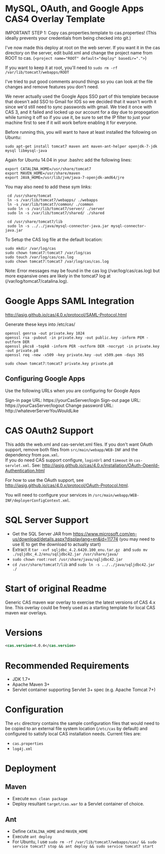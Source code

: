 MySQL, OAuth, and Google Apps CAS4 Overlay Template
============================

IMPORTANT STEP 1: Copy cas.properties.template to cas.properties!  (This ideally prevents your credentials from being checked into git.)

I've now made this deploy at root on the web server.  If you want it in the cas directory on the server, edit build.xml and change
the project name from ROOT to cas. (`<project name="ROOT" default="deploy" basedir=".">`)

If you want to keep it at root, you'll need to `sudo rm -rf /var/lib/tomcat7/webapps/ROOT`

I've tried to put good comments around things so you can look at the file changes and remove features you don't need.

We never actually used the Google Apps SSO part of this template because that doesn't add SSO to Gmail for IOS so we decided that it wasn't worth it since we'd still need to sync passwords with gmail.  We tried it once with CAS 3, and it failed and locked up our account for a day due to propogation while turning it off so if you use it, be sure to set the IP filter to just your machine first to see if it will work before enabling it for everyone.

Before running this, you will want to have at least installed the following on Ubuntu:

`sudo apt-get install tomcat7 maven ant maven-ant-helper openjdk-7-jdk mysql libmysql-java`

Again for Ubuntu 14.04 in your .bashrc add the following lines:

    export CATALINA_HOME=/usr/share/tomcat7
    export MAVEN_HOME=/usr/share/maven
    export JAVA_HOME=/usr/lib/jvm/java-7-openjdk-amd64/jre


You may also need to add these sym links:

     cd /usr/share/tomcat
     ln -s /var/lib/tomcat7/webapps/ ./webapps
     ln -s /var/lib/tomcat7/common/ ./common
     sudo ln -s /var/lib/tomcat7/server/ ./server
     sudo ln -s /var/lib/tomcat7/shared/ ./shared
     
     cd /usr/share/tomcat7/lib
     sudo ln -s ../../java/mysql-connector-java.jar mysql-connector-java.jar

To Setup the CAS log file at the default location:
```
sudo mkdir /var/log/cas
sudo chown tomcat7:tomcat7 /var/log/cas
sudo touch /var/log/cas/cas.log
sudo chown tomcat7:tomcat7 /var/log/cas/cas.log
```

Note: Error messages may be found in the cas log (/var/log/cas/cas.log) but more expansive ones are likely in the tomcat7 log at (/var/log/tomcat7/catalina.log).

# Google Apps SAML Integration
http://jasig.github.io/cas/4.0.x/protocol/SAML-Protocol.html

Generate these keys into /etc/cas/

```
openssl genrsa -out private.key 1024
openssl rsa -pubout -in private.key -out public.key -inform PEM -outform DER
openssl pkcs8 -topk8 -inform PER -outform DER -nocrypt -in private.key -out private.p8
openssl req -new -x509 -key private.key -out x509.pem -days 365

sudo chown tomcat7:tomcat7 private.key private.p8 
```

## Configuring Google Apps
Use the following URLs when you are configuring for Google Apps

Sign-in page URL: https://yourCasServer/login
Sign-out page URL: https://yourCasServer/logout
Change password URL: http://whateverServerYouWouldLike

# CAS OAuth2 Support
This adds the web.xml and cas-servlet.xml files.  If you don't want OAuth support, remove both files from `src/main/webapp/WEB-INF` and the dependency from `pom.xml`.  
If you do need CAS support configure, `loginUrl` and `timeout` in `cas-servlet.xml`.
See: http://jasig.github.io/cas/4.0.x/installation/OAuth-OpenId-Authentication.html

For how to use the OAuth support, see http://jasig.github.io/cas/4.0.x/protocol/OAuth-Protocol.html.

You will need to configure your services in `/src/main/webapp/WEB-INF/deployerConfigContext.xml`.

# SQL Server Support

* Get the SQL Server JAR from https://www.microsoft.com/en-us/download/details.aspx?displaylang=en&id=11774 (you may need to use IE to get the download to actually start)
* Extract it `tar -xvf sqljdbc_4.2.6420.100_enu.tar.gz ` and `sudo mv ./sqljdbc_4.2/enu/sqljdbc42.jar /usr/share/java/`
* `sudo chown root:root /usr/share/java/sqljdbc42.jar`
* `cd /usr/share/tomcat7/lib` and `sudo ln -s ../../java/sqljdbc42.jar ./`

# Start of original Readme
Generic CAS maven war overlay to exercise the latest versions of CAS 4.x line. This overlay could be freely used as a starting template for local CAS maven war overlays.

# Versions
```xml
<cas.version>4.0.4</cas.version>
```

# Recommended Requirements
* JDK 1.7+
* Apache Maven 3+
* Servlet container supporting Servlet 3+ spec (e.g. Apache Tomcat 7+)

# Configuration
The `etc` directory contains the sample configuration files that would need to be copied to an external file system location (`/etc/cas` by default)
and configured to satisfy local CAS installation needs. Current files are:

* `cas.properties`
* `log4j.xml`

# Deployment

## Maven
* Execute `mvn clean package`
* Deploy resultant `target/cas.war` to a Servlet container of choice.

## Ant

* Define `CATALINA_HOME` and `MAVEN_HOME`
* Execute `ant deploy`
* For Ubuntu, I use `sudo rm -rf /var/lib/tomcat7/webapps/cas/ && sudo service tomcat7 stop && ant deploy && sudo service tomcat7 start`
